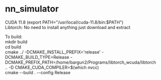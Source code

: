 # nn_simulator

CUDA 11.8 (export PATH="/usr/local/cuda-11.8/bin:$PATH")   
Libtorch: No need to install anything just download and extract   

  
To build:   
mkdir build   
cd build   
cmake ../ -DCMAKE_INSTALL_PREFIX='release' -DCMAKE_BUILD_TYPE=Release -DCMAKE_PREFIX_PATH=/home/bargun2/Programs/libtorch_wcuda/libtorch .. -D CMAKE_CUDA_COMPILER=$(which nvcc)  
cmake --build . --config Release





